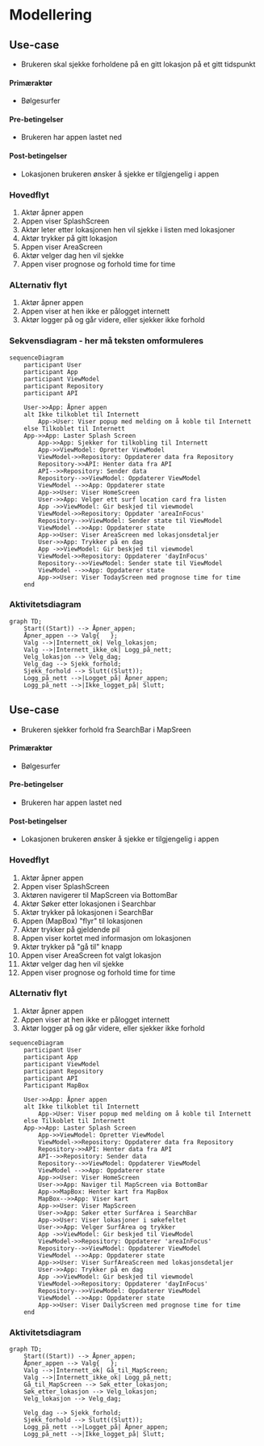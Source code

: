 # Modellering

## Use-case
* Brukeren skal sjekke forholdene på en gitt lokasjon på et gitt tidspunkt
#### Primæraktør
* Bølgesurfer
#### Pre-betingelser
* Brukeren har appen lastet ned
#### Post-betingelser 
* Lokasjonen brukeren ønsker å sjekke er tilgjengelig i appen
### Hovedflyt
1. Aktør åpner appen
2. Appen viser SplashScreen
3. Aktør leter etter lokasjonen hen vil sjekke i listen med lokasjoner
4. Aktør trykker på gitt lokasjon
5. Appen viser AreaScreen
6. Aktør velger dag hen vil sjekke
7. Appen viser prognose og forhold time for time

### ALternativ flyt
1. Aktør åpner appen
2. Appen viser at hen ikke er pålogget internett
3. Aktør logger på og går videre, eller sjekker ikke forhold

### Sekvensdiagram - her må teksten omformuleres

```mermaid
sequenceDiagram
    participant User
    participant App
    participant ViewModel
    participant Repository
    participant API

    User->>App: Åpner appen
    alt Ikke tilkoblet til Internett
        App->User: Viser popup med melding om å koble til Internett
    else Tilkoblet til Internett
    App->>App: Laster Splash Screen
        App->>App: Sjekker for tilkobling til Internett
        App->>ViewModel: Opretter ViewModel
        ViewModel->>Repository: Oppdaterer data fra Repository
        Repository->>API: Henter data fra API
        API-->>Repository: Sender data
        Repository-->>ViewModel: Oppdaterer ViewModel
        ViewModel -->>App: Oppdaterer state
        App->>User: Viser HomeScreen
        User->>App: Velger ett surf location card fra listen
        App ->>ViewModel: Gir beskjed til viewmodel
        ViewModel->>Repository: Oppdater 'areaInFocus'
        Repository-->>ViewModel: Sender state til ViewModel
        ViewModel -->>App: Oppdaterer state
        App->>User: Viser AreaScreen med lokasjonsdetaljer
        User->>App: Trykker på en dag
        App ->>ViewModel: Gir beskjed til viewmodel
        ViewModel->>Repository: Oppdaterer 'dayInFocus'
        Repository-->>ViewModel: Sender state til ViewModel
        ViewModel -->>App: Oppdaterer state
        App->>User: Viser TodayScreen med prognose time for time
    end
```



### Aktivitetsdiagram
```mermaid
graph TD;
    Start((Start)) --> Åpner_appen;
    Åpner_appen --> Valg{   };
    Valg -->|Internett_ok| Velg_lokasjon;
    Valg -->|Internett_ikke_ok| Logg_på_nett;
    Velg_lokasjon --> Velg_dag;
    Velg_dag --> Sjekk_forhold;
    Sjekk_forhold --> Slutt((Slutt));
    Logg_på_nett -->|Logget_på| Åpner_appen;
    Logg_på_nett -->|Ikke_logget_på| Slutt;

```

## Use-case
* Brukeren sjekker forhold fra SearchBar i MapSreen
#### Primæraktør
* Bølgesurfer
#### Pre-betingelser
* Brukeren har appen lastet ned
#### Post-betingelser
* Lokasjonen brukeren ønsker å sjekke er tilgjengelig i appen
### Hovedflyt
1. Aktør åpner appen
2. Appen viser SplashScreen
3. Aktøren navigerer til MapScreen via BottomBar
4. Aktør Søker etter lokasjonen i Searchbar
5. Aktør trykker på lokasjonen i SearchBar
6. Appen (MapBox) "flyr" til lokasjonen
7. Aktør trykker på gjeldende pil
8. Appen viser kortet med informasjon om lokasjonen
9. Aktør trykker på "gå til" knapp
10. Appen viser AreaScreen fot valgt lokasjon
11. Aktør velger dag hen vil sjekke
12. Appen viser prognose og forhold time for time
### ALternativ flyt
1. Aktør åpner appen
2. Appen viser at hen ikke er pålogget internett
3. Aktør logger på og går videre, eller sjekker ikke forhold

```mermaid
sequenceDiagram
    participant User
    participant App
    participant ViewModel
    participant Repository
    participant API
    Participant MapBox

    User->>App: Åpner appen
    alt Ikke tilkoblet til Internett
        App->User: Viser popup med melding om å koble til Internett
    else Tilkoblet til Internett
    App->>App: Laster Splash Screen
        App->>ViewModel: Opretter ViewModel
        ViewModel->>Repository: Oppdaterer data fra Repository
        Repository->>API: Henter data fra API
        API-->>Repository: Sender data
        Repository-->>ViewModel: Oppdaterer ViewModel
        ViewModel -->>App: Oppdaterer state
        App->>User: Viser HomeScreen
        User->>App: Naviger til MapScreen via BottomBar
        App->>MapBox: Henter kart fra MapBox
        MapBox-->>App: Viser kart
        App->>User: Viser MapScreen
        User->>App: Søker etter SurfArea i SearchBar
        App->>User: Viser lokasjoner i søkefeltet
        User->>App: Velger SurfArea og trykker
        App ->>ViewModel: Gir beskjed til ViewModel
        ViewModel->>Repository: Oppdaterer 'areaInFocus'
        Repository-->>ViewModel: Oppdaterer ViewModel
        ViewModel -->>App: Oppdaterer state
        App->>User: Viser SurfAreaScreen med lokasjonsdetaljer
        User->>App: Trykker på en dag
        App ->>ViewModel: Gir beskjed til viewmodel
        ViewModel->>Repository: Oppdaterer 'dayInFocus'
        Repository-->>ViewModel: Oppdaterer ViewModel
        ViewModel -->>App: Oppdaterer state
        App->>User: Viser DailyScreen med prognose time for time
    end
```


### Aktivitetsdiagram
```mermaid
graph TD;
    Start((Start)) --> Åpner_appen;
    Åpner_appen --> Valg{   };
    Valg -->|Internett_ok| Gå_til_MapScreen;
    Valg -->|Internett_ikke_ok| Logg_på_nett;
    Gå_til_MapScreen --> Søk_etter_lokasjon;
    Søk_etter_lokasjon --> Velg_lokasjon;
    Velg_lokasjon --> Velg_dag;
    
    Velg_dag --> Sjekk_forhold;
    Sjekk_forhold --> Slutt((Slutt));
    Logg_på_nett -->|Logget_på| Åpner_appen;
    Logg_på_nett -->|Ikke_logget_på| Slutt;

```
